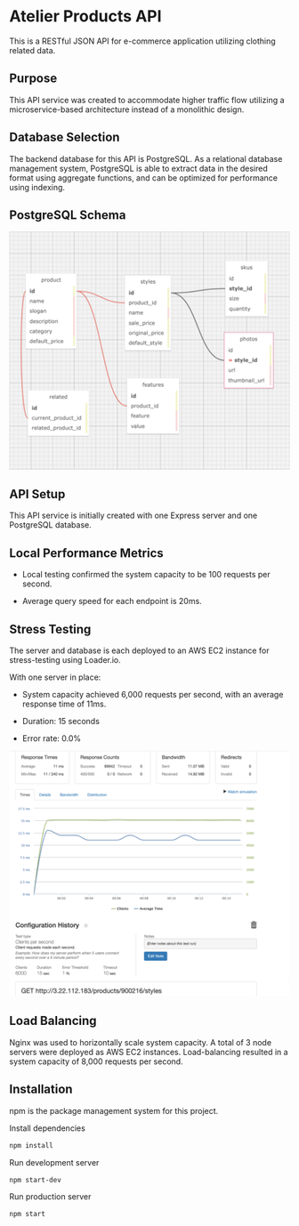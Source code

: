 # Atelier Products API

This is a RESTful JSON API for e-commerce application utilizing clothing related data.

## Purpose

This API service was created to accommodate higher traffic flow utilizing a microservice-based architecture instead of a monolithic design.

## Database Selection

The backend database for this API is PostgreSQL. As a relational database management system, PostgreSQL is able to extract data in the desired format using aggregate functions, and can be optimized for performance using indexing.

## PostgreSQL Schema

![postgresqlSchema](/schema.png)

## API Setup

This API service is initially created with one Express server and one PostgreSQL database.

## Local Performance Metrics

- Local testing confirmed the system capacity to be 100 requests per second.

- Average query speed for each endpoint is 20ms.

## Stress Testing

The server and database is each deployed to an AWS EC2 instance for stress-testing using Loader.io.

With one server in place:

- System capacity achieved 6,000 requests per second, with an average response time of 11ms.

- Duration: 15 seconds

- Error rate: 0.0%

![loaderioResult](/LoaderioResult.png)

## Load Balancing

Nginx was used to horizontally scale system capacity. A total of 3 node servers were deployed as AWS EC2 instances. Load-balancing resulted in a system capacity of 8,000 requests per second.

## Installation

npm is the package management system for this project.

Install dependencies

   ```sh
   npm install
   ```

Run development server

   ```sh
   npm start-dev
   ```

Run production server

   ```sh
   npm start
   ```
